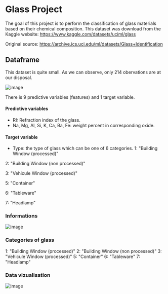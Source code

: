 # Glass Project

The goal of this project is to perform the classification of glass materials based on their chemical composition.
This dataset was download from the Kaggle website: https://www.kaggle.com/datasets/uciml/glass

Original source: https://archive.ics.uci.edu/ml/datasets/Glass+Identification


## Dataframe

This dataset is quite small. As we can observe, only 214 obervations are at our disposal. 

![image](https://user-images.githubusercontent.com/67120829/184669689-7d85f644-1745-4d5c-a40a-471f3e11b274.png)

There is 9 predictive variables (features) and 1 target variable. 
#### Predictive variables
- RI: Refraction index of the glass.
- Na, Mg, Al, Si, K, Ca, Ba, Fe: weight percent in corresponding oxide.

#### Target variable
- Type: the type of glass which can be one of 6 categories.
1: "Building Window (processed)"

2: "Building Window (non processed)"

3: "Vehicule Window (processed)"

5: "Container"

6: "Tableware"

7: "Headlamp"


### Informations

![image](https://user-images.githubusercontent.com/67120829/184670449-f169c954-bd4a-431a-8ba2-9b4749a070f1.png)

### Categories of glass

1: "Building Window (processed)"
2: "Building Window (non processed)"
3: "Vehicule Window (processed)"
5: "Container"
6: "Tableware"
7: "Headlamp"

### Data vizualisation


![image](https://user-images.githubusercontent.com/67120829/184677530-9fae211e-33d0-41a4-b281-e19dc7d3d897.png)






